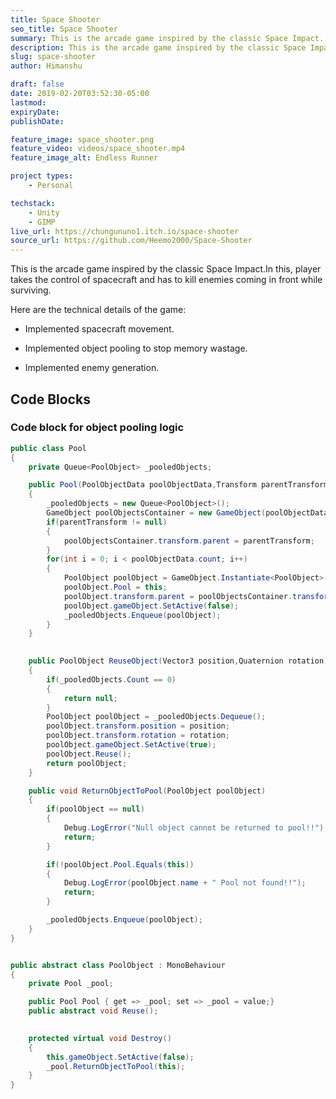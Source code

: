 ```yaml
---
title: Space Shooter
seo_title: Space Shooter
summary: This is the arcade game inspired by the classic Space Impact.
description: This is the arcade game inspired by the classic Space Impact.
slug: space-shooter
author: Himanshu

draft: false
date: 2019-02-20T03:52:30-05:00
lastmod: 
expiryDate: 
publishDate: 

feature_image: space_shooter.png
feature_video: videos/space_shooter.mp4
feature_image_alt: Endless Runner

project types: 
    - Personal

techstack:
    - Unity
    - GIMP
live_url: https://chungununo1.itch.io/space-shooter
source_url: https://github.com/Heemo2000/Space-Shooter
---
```


This is the arcade game inspired by the classic Space Impact.In this, player takes the control of spacecraft and has to kill
enemies coming in front while surviving. 

Here are the technical details of the game:

* Implemented spacecraft movement.

* Implemented object pooling to stop memory wastage.

* Implemented enemy generation.

## Code Blocks

### Code block for object pooling logic

```C#
public class Pool
{
    private Queue<PoolObject> _pooledObjects;

    public Pool(PoolObjectData poolObjectData,Transform parentTransform = null)
    {
        _pooledObjects = new Queue<PoolObject>();
        GameObject poolObjectsContainer = new GameObject(poolObjectData.actualObject.name + " Pool");
        if(parentTransform != null)
        {
            poolObjectsContainer.transform.parent = parentTransform;
        }
        for(int i = 0; i < poolObjectData.count; i++)
        {
            PoolObject poolObject = GameObject.Instantiate<PoolObject>(poolObjectData.actualObject);
            poolObject.Pool = this;
            poolObject.transform.parent = poolObjectsContainer.transform;
            poolObject.gameObject.SetActive(false);
            _pooledObjects.Enqueue(poolObject);    
        }
    }
    

    public PoolObject ReuseObject(Vector3 position,Quaternion rotation)
    {
        if(_pooledObjects.Count == 0)
        {
            return null;
        }
        PoolObject poolObject = _pooledObjects.Dequeue();
        poolObject.transform.position = position;
        poolObject.transform.rotation = rotation;
        poolObject.gameObject.SetActive(true);
        poolObject.Reuse();
        return poolObject;
    }

    public void ReturnObjectToPool(PoolObject poolObject)
    {
        if(poolObject == null)
        {
            Debug.LogError("Null object cannot be returned to pool!!");
            return;
        }

        if(!poolObject.Pool.Equals(this))
        {
            Debug.LogError(poolObject.name + " Pool not found!!");
            return;
        }

        _pooledObjects.Enqueue(poolObject);
    }
}

```

```C#

public abstract class PoolObject : MonoBehaviour
{
    private Pool _pool;

    public Pool Pool { get => _pool; set => _pool = value;}
    public abstract void Reuse();

    
    protected virtual void Destroy()
    {
        this.gameObject.SetActive(false);
        _pool.ReturnObjectToPool(this);
    }
}

```